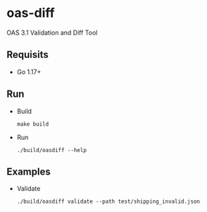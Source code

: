 # oas-diff
OAS 3.1 Validation and Diff Tool

## Requisits
- Go 1.17+

## Run
- Build
    ````
    make build
    ````
- Run
    ````
    ./build/oasdiff --help
    ````

## Examples
- Validate
    ````
    ./build/oasdiff validate --path test/shipping_invalid.json
    ````
